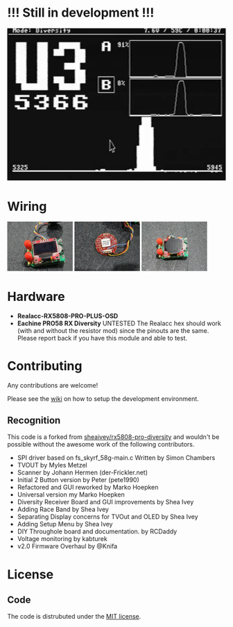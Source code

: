 # !!! Still in development !!!

<p align="center">
    <a href="https://www.youtube.com/watch?v=uRszNwc9GGA"><img src="docs/img/photos/screenshot.jpeg"></a>
</p>

# Wiring

<img src="docs/img/photos/module_wiring.jpg" width="30%"> <img src="docs/img/photos/touchpad_wiring.jpg" width="30%"> <img src="docs/img/photos/touchpad_stuck_on_module.jpg" width="30%">

# Hardware

- **Realacc-RX5808-PRO-PLUS-OSD**
- **Eachine PRO58 RX Diversity** UNTESTED The Realacc hex should work (with and without the resistor mod) since the pinouts are the same. Please report back if you have this module and able to test.

# Contributing
Any contributions are welcome!

Please see the [wiki](https://github.com/JyeSmith/FENIX-rx5808-pro-diversity/wiki/Contributing) on how to setup the development environment.

## Recognition

This code is a forked from [sheaivey/rx5808-pro-diversity](https://github.com/sheaivey/rx5808-pro-diversity) and wouldn't be possible without the awesome work of the following contributors.

- SPI driver based on fs_skyrf_58g-main.c Written by Simon Chambers
- TVOUT by Myles Metzel
- Scanner by Johann Hermen (der-Frickler.net)
- Initial 2 Button version by Peter (pete1990)
- Refactored and GUI reworked by Marko Hoepken
- Universal version my Marko Hoepken
- Diversity Receiver Board and GUI improvements by Shea Ivey
- Adding Race Band by Shea Ivey
- Separating Display concerns for TVOut and OLED by Shea Ivey
- Adding Setup Menu by Shea Ivey
- DIY Throughole board and documentation. by RCDaddy
- Voltage monitoring by kabturek
- v2.0 Firmware Overhaul by @Knifa

# License
## Code
The code is distrubuted under the [MIT license](LICENSE.md).
